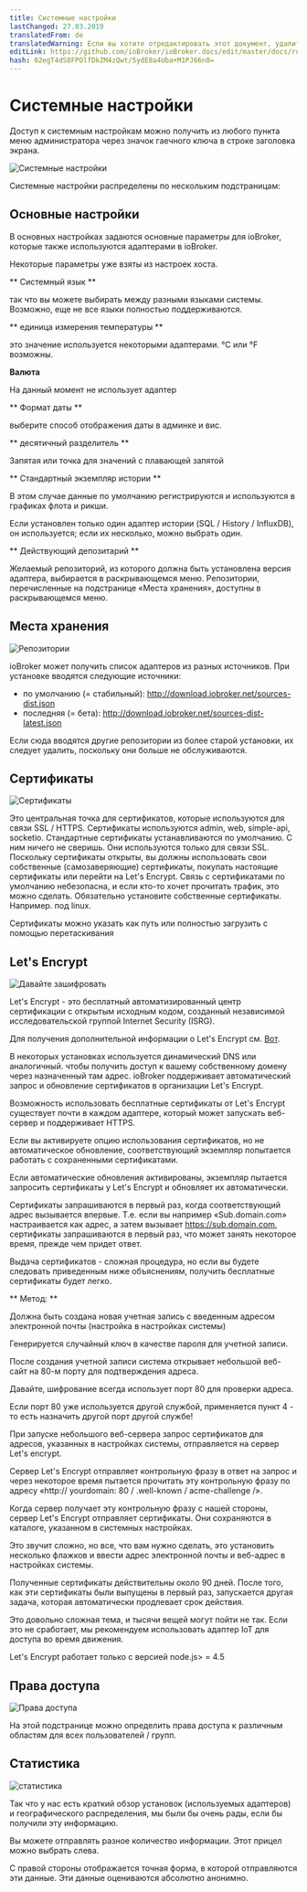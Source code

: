 ```yaml
---
title: Системные настройки
lastChanged: 27.03.2019
translatedFrom: de
translatedWarning: Если вы хотите отредактировать этот документ, удалите поле «translationFrom», в противном случае этот документ будет снова автоматически переведен
editLink: https://github.com/ioBroker/ioBroker.docs/edit/master/docs/ru/admin/settings.md
hash: 02egT4dS8FPOlfDkZM4zQwt/5ydE8a4Uba+M1PJ66n8=
---
```

# Системные настройки
Доступ к системным настройкам можно получить из любого пункта меню администратора через значок гаечного ключа в строке заголовка экрана.

![Системные настройки](../../de/admin/media/ADMIN_Settings_main.png)

Системные настройки распределены по нескольким подстраницам:

## Основные настройки
В основных настройках задаются основные параметры для ioBroker, которые также используются адаптерами в ioBroker.

Некоторые параметры уже взяты из настроек хоста.

** Системный язык **

так что вы можете выбирать между разными языками системы. Возможно, еще не все языки полностью поддерживаются.

** единица измерения температуры **

это значение используется некоторыми адаптерами. °C или °F возможны.

**Валюта**

На данный момент не использует адаптер

** Формат даты **

выберите способ отображения даты в админке и вис.

** десятичный разделитель **

Запятая или точка для значений с плавающей запятой

** Стандартный экземпляр истории **

В этом случае данные по умолчанию регистрируются и используются в графиках флота и рикши.

Если установлен только один адаптер истории (SQL / History / InfluxDB), он используется; если их несколько, можно выбрать один.

** Действующий депозитарий **

Желаемый репозиторий, из которого должна быть установлена версия адаптера, выбирается в раскрывающемся меню. Репозитории, перечисленные на подстранице «Места хранения», доступны в раскрывающемся меню.

## Места хранения
![Репозитории](../../de/admin/media/ADMIN_Settings_repos.png)

ioBroker может получить список адаптеров из разных источников. При установке вводятся следующие источники:

* по умолчанию (= стабильный): http://download.iobroker.net/sources-dist.json
* последняя (= бета): http://download.iobroker.net/sources-dist-latest.json

Если сюда вводятся другие репозитории из более старой установки, их следует удалить, поскольку они больше не обслуживаются.

## Сертификаты
![Сертификаты](../../de/admin/media/ADMIN_Settings_certificates.png)

Это центральная точка для сертификатов, которые используются для связи SSL / HTTPS. Сертификаты используются admin, web, simple-api, socketio. Стандартные сертификаты устанавливаются по умолчанию. С ним ничего не сверишь. Они используются только для связи SSL. Поскольку сертификаты открыты, вы должны использовать свои собственные (самозаверяющие) сертификаты, покупать настоящие сертификаты или перейти на Let's Encrypt. Связь с сертификатами по умолчанию небезопасна, и если кто-то хочет прочитать трафик, это можно сделать. Обязательно установите собственные сертификаты.
Например. под linux.

Сертификаты можно указать как путь или полностью загрузить с помощью перетаскивания

## Let's Encrypt
![Давайте зашифровать](../../de/admin/media/ADMIN_Settings_letsencrypt.png)

Let's Encrypt - это бесплатный автоматизированный центр сертификации с открытым исходным кодом, созданный независимой исследовательской группой Internet Security (ISRG).

Для получения дополнительной информации о Let's Encrypt см. [Вот](https://letsencrypt.org/).

В некоторых установках используется динамический DNS или аналогичный. чтобы получить доступ к вашему собственному домену через назначенный там адрес. ioBroker поддерживает автоматический запрос и обновление сертификатов в организации Let's Encrypt.

Возможность использовать бесплатные сертификаты от Let's Encrypt существует почти в каждом адаптере, который может запускать веб-сервер и поддерживает HTTPS.

Если вы активируете опцию использования сертификатов, но не автоматическое обновление, соответствующий экземпляр попытается работать с сохраненными сертификатами.

Если автоматические обновления активированы, экземпляр пытается запросить сертификаты у Let's Encrypt и обновляет их автоматически.

Сертификаты запрашиваются в первый раз, когда соответствующий адрес вызывается впервые. Т.е. если вы например «Sub.domain.com» настраивается как адрес, а затем вызывает https://sub.domain.com, сертификаты запрашиваются в первый раз, что может занять некоторое время, прежде чем придет ответ.

Выдача сертификатов - сложная процедура, но если вы будете следовать приведенным ниже объяснениям, получить бесплатные сертификаты будет легко.

** Метод: **

Должна быть создана новая учетная запись с введенным адресом электронной почты (настройка в настройках системы)

Генерируется случайный ключ в качестве пароля для учетной записи.

После создания учетной записи система открывает небольшой веб-сайт на 80-м порту для подтверждения адреса.

Давайте, шифрование всегда использует порт 80 для проверки адреса.

Если порт 80 уже используется другой службой, применяется пункт 4 - то есть назначить другой порт другой службе!

При запуске небольшого веб-сервера запрос сертификатов для адресов, указанных в настройках системы, отправляется на сервер Let's encrypt.

Сервер Let's Encrypt отправляет контрольную фразу в ответ на запрос и через некоторое время пытается прочитать эту контрольную фразу по адресу «http:// yourdomain: 80 / .well-known / acme-challenge /».

Когда сервер получает эту контрольную фразу с нашей стороны, сервер Let's Encrypt отправляет сертификаты. Они сохраняются в каталоге, указанном в системных настройках.

Это звучит сложно, но все, что вам нужно сделать, это установить несколько флажков и ввести адрес электронной почты и веб-адрес в настройках системы.

Полученные сертификаты действительны около 90 дней. После того, как эти сертификаты были выпущены в первый раз, запускается другая задача, которая автоматически продлевает срок действия.

Это довольно сложная тема, и тысячи вещей могут пойти не так. Если это не сработает, мы рекомендуем использовать адаптер IoT для доступа во время движения.

Let's Encrypt работает только с версией node.js> = 4.5

## Права доступа
![Права доступа](../../de/admin/media/ADMIN_Settings_zugriffsrechte.png)

На этой подстранице можно определить права доступа к различным областям для всех пользователей / групп.

## Статистика
![статистика](../../de/admin/media/ADMIN_Settings_statistics.png)

Так что у нас есть краткий обзор установок (используемых адаптеров) и географического распределения, мы были бы очень рады, если бы получили эту информацию.

Вы можете отправлять разное количество информации. Этот прицел можно выбрать слева.

С правой стороны отображается точная форма, в которой отправляются эти данные.
Эти данные оцениваются абсолютно анонимно.
